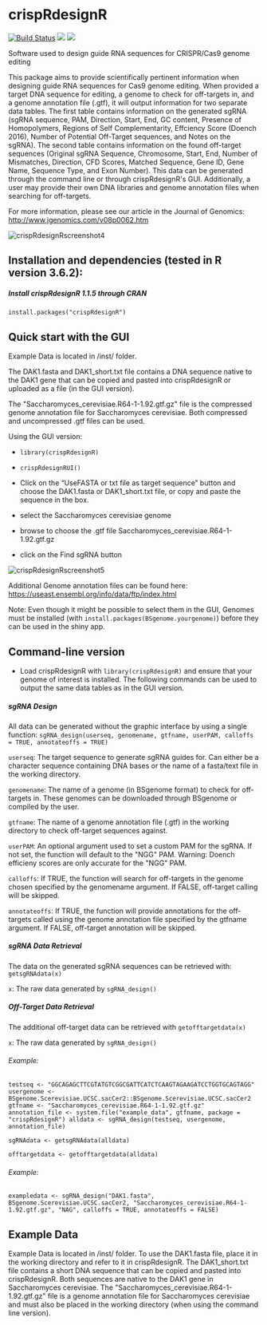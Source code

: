# crispRdesignR
<!-- badges: start -->
[![Build Status](https://travis-ci.com/dylanbeeber/crispRdesignR.svg?branch=master)](https://travis-ci.com/dylanbeeber/crispRdesignR)
[![](https://www.r-pkg.org/badges/version/crispRdesignR?color=blue)](https://cran.r-project.org/package=crispRdesignR)
[![](https://img.shields.io/badge/doi-10.7150/jgen.41196-yellow.svg)](https://doi.org/10.7150/jgen.41196)
<!-- badges: end -->

Software used to design guide RNA sequences for CRISPR/Cas9 genome editing

This package aims to provide scientifically pertinent information when designing guide RNA sequences for Cas9 genome editing. When provided a target DNA sequence for editing, a genome to check for off-targets in, and a genome annotation file (.gtf), it will output information for two separate data tables. The first table contains information on the generated sgRNA (sgRNA sequence, PAM, Direction, Start, End, GC content, Presence of Homopolymers, Regions of Self Complementarity, Effciency Score (Doench 2016), Number of Potential Off-Target sequences, and Notes on the sgRNA). The second table contains information on the found off-target sequences (Original sgRNA Sequence, Chromosome, Start, End, Number of Mismatches, Direction, CFD Scores, Matched Sequence, Gene ID, Gene Name, Sequence Type, and Exon Number). This data can be generated through the command line or through crispRdesignR's GUI. Additionally, a user may provide their own DNA libraries and genome annotation files when searching for off-targets.

For more information, please see our article in the Journal of Genomics: http://www.jgenomics.com/v08p0062.htm

![crispRdesignRscreenshot4](https://user-images.githubusercontent.com/38253997/76813540-b40e9580-67ce-11ea-93c5-58f939ed6161.PNG)

## Installation and dependencies (tested in R version 3.6.2):

##### Install crispRdesignR 1.1.5 through CRAN

`install.packages("crispRdesignR")`

## Quick start with the GUI

Example Data is located in /inst/ folder.

The DAK1.fasta and DAK1_short.txt file contains a DNA sequence native to the DAK1 gene that can be copied and pasted into crispRdesignR or uploaded as a file (in the GUI version).

The "Saccharomyces_cerevisiae.R64-1-1.92.gtf.gz" file is the compressed genome annotation file for Saccharomyces cerevisiae. Both compressed and uncompressed .gtf files can be used.

Using the GUI version:

- `library(crispRdesignR)`

- `crispRdesignRUI()`

- Click on the “UseFASTA or txt file as target sequence” button and choose the DAK1.fasta or DAK1_short.txt file, or copy and paste the sequence in the box.

- select the Saccharomyces cerevisiae genome

- browse to choose the .gtf file Saccharomyces_cerevisiae.R64-1-1.92.gtf.gz

- click on the Find sgRNA button

![crispRdesignRscreenshot5](https://user-images.githubusercontent.com/38253997/76813686-20899480-67cf-11ea-89e3-447eef26d21a.PNG)

Additional Genome annotation files can be found here: https://useast.ensembl.org/info/data/ftp/index.html

Note: Even though it might be possible to select them in the GUI, Genomes must be installed (with `install.packages(BSgenome.yourgenome)`) before they can be used in the shiny app.

## Command-line version

- Load crispRdesignR with `library(crispRdesignR)` and ensure that your genome of interest is installed. The following commands can be used to output the same data tables as in the GUI version.

##### sgRNA Design

All data can be generated without the graphic interface by using a single function: `sgRNA_design(userseq, genomename, gtfname, userPAM, calloffs = TRUE, annotateoffs = TRUE)`

`userseq`: The target sequence to generate sgRNA guides for. Can either be a character sequence containing DNA bases or the name of a fasta/text file in the working directory.

`genomename`: The name of a genome (in BSgenome format) to check for off-targets in. These genomes can be downloaded through BSgenome or compiled by the user.

`gtfname`: The name of a genome annotation file (.gtf) in the working directory to check off-target sequences against.

`userPAM`: An optional argument used to set a custom PAM for the sgRNA. If not set, the function will default to the "NGG" PAM. Warning: Doench efficieny scores are only accurate for the "NGG" PAM.

`calloffs`: If TRUE, the function will search for off-targets in the genome chosen specified by the genomename argument. If FALSE, off-target calling will be skipped.

`annotateoffs`: If TRUE, the function will provide annotations for the off-targets called using the genome annotation file specified by the gtfname argument. If FALSE, off-target annotation will be skipped.

##### sgRNA Data Retrieval

The data on the generated sgRNA sequences can be retrieved with: `getsgRNAdata(x)`

`x`: The raw data generated by `sgRNA_design()`

##### Off-Target Data Retrieval

The additional off-target data can be retrieved with `getofftargetdata(x)`

`x`: The raw data generated by `sgRNA_design()`

###### Example:

`testseq <- "GGCAGAGCTTCGTATGTCGGCGATTCATCTCAAGTAGAAGATCCTGGTGCAGTAGG"
usergenome <- BSgenome.Scerevisiae.UCSC.sacCer2::BSgenome.Scerevisiae.UCSC.sacCer2
gtfname <- "Saccharomyces_cerevisiae.R64-1-1.92.gtf.gz"
annotation_file <- system.file("example_data", gtfname, package = "crispRdesignR")
alldata <- sgRNA_design(testseq, usergenome, annotation_file)`

`sgRNAdata <- getsgRNAdata(alldata)`

`offtargetdata <- getofftargetdata(alldata)`

###### Example:
`exampledata <- sgRNA_design("DAK1.fasta", BSgenome.Scerevisiae.UCSC.sacCer2, "Saccharomyces_cerevisiae.R64-1-1.92.gtf.gz", "NAG", calloffs = TRUE, annotateoffs = FALSE)`

## Example Data

Example Data is located in /inst/ folder. To use the DAK1.fasta file, place it in the working directory and refer to it in crispRdesignR. The DAK1_short.txt file contains a short DNA sequence that can be copied and pasted into crispRdesignR. Both sequences are native to the DAK1 gene in Saccharomyces cerevisiae. The "Saccharomyces_cerevisiae.R64-1-1.92.gtf.gz" file is a genome annotation file for Saccharomyces cerevisiae and must also be placed in the working directory (when using the command line version).

